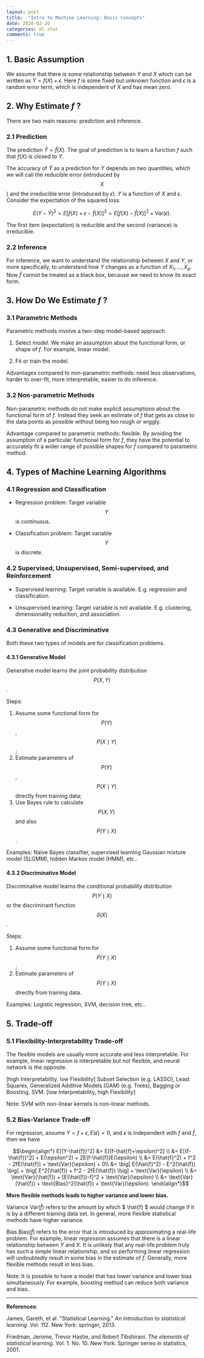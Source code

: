 ```yaml
---
layout: post
title:  "Intro to Machine Learning: Basic Concepts"
date: 2020-02-26
categories: ml stat
comments: true
---
```


## 1. Basic Assumption

We assume that there is some relationship between $Y$ and $X$ which can be written as $Y = f(X) + \epsilon$. Here $f$ is some fixed but unknown function and $\epsilon$ is a random error term, which is independent of $X$ and has mean zero. 

## 2. Why Estimate $f$ ?

There are two main reasons: prediction and inference.

### 2.1 Prediction

The prediction $\hat{Y} = \hat{f}(X).$ The goal of prediction is to learn a function $f$ such that $f(X)$ is closed to $Y$.

The accuracy of $\hat{Y}$ as a prediction for $Y$ depends on two quantities, which we will call the reducible error (introduced by $$X$$) and the irreducible error (introduced by $\epsilon$). $Y$ is a function of $X$ and $\epsilon$. Consider the expectation of the squared loss:

$$
E(Y-\hat{Y})^2 = E[f(X)+\epsilon-\hat{f}(X)]^2 = E[f(X)-\hat{f}(X)]^2 + \text{Var} (\epsilon).
$$

The first item (expectation) is reducible and the second (variance) is irreducible.                     

### 2.2 Inference

For inference, we want to understand the relationship between $X$ and $Y$, or more specifically, to understand how $Y$ changes as a function of $X_1 , . . . , X_p$. Now $\hat{f}$ cannot be treated as a black box, because we need to know its exact form. 

## 3. How Do We Estimate $f$ ?

### 3.1 Parametric Methods

Parametric methods involve a two-step model-based approach.

1. Select model. We make an assumption about the functional form, or shape of $f$. For example, linear model. 

2. Fit or train the model. 

Advantages compared to non-parametric methods: need less observations, harder to over-fit, more interpretable, easier to do inference.

### 3.2 Non-parametric Methods

Non-parametric methods do not make explicit assumptions about the functional form of $f$. Instead they seek an estimate of $f$ that gets as close to the data points as possible without being too rough or wiggly. 

Advantage compared to parametric methods: flexible. By avoiding the assumption of a particular functional form for $f$, they have the potential to accurately fit a wider range of possible shapes for $f$ compared to parametric method. 

## 4. Types of Machine Learning Algorithms

### 4.1 Regression and Classification

- Regression problem: Target variable $$Y$$ is continuous.

- Classification problem: Target variable $$Y$$ is discrete.

### 4.2 Supervised, Unsupervised, Semi-supervised, and Reinforcement

- Supervised learning: Target variable is available. E.g. regression and classification.

- Unsupervised learning: Target variable is not available. E.g. clustering, dimensionality reduction, and association.

### 4.3 Generative and Discriminative

Both these two types of models are for classification problems.

#### 4.3.1 Generative Model

Generative model learns the joint probability distribution $$P(X,Y)$$. 

Steps:

1. Assume some functional form for $$P(Y)$$, $$P(X\mid Y)$$;
2. Estimate parameters of $$P(Y)$$, $$P(X\mid Y)$$ directly from training data;
3. Use Bayes rule to calculate $$P(X,Y)$$ and also $$P(Y \mid X)$$. 

Examples: Naive Bayes classifier, supervised learning Gaussian mixture model (SLGMM), hidden Markov model (HMM), etc..

#### 4.3.2 Discriminative Model

Discriminative model learns the conditional probability distribution $$P(Y \mid X)$$ or the discriminant function $$\delta(X)$$.

Steps:

1. Assume some functional form for $$P(Y \mid X)$$;
2. Estimate parameters of $$P(Y \mid X)$$ directly from training data.

Examples: Logistic regression, SVM, decision tree, etc.. 

## 5. Trade-off 

### 5.1 Flexibility-Interpretability Trade-off

The flexible models are usually more accurate and less interpretable. For example, linear regression is interpretable but not flexible, and neural network is the opposite. 

[high Interpretability, low Flexibility] Subset Selection (e.g. LASSO), Least Squares, Generalized Additive Models (GAM) (e.g. Trees), Bagging or Boosting, SVM. [low Interpretability, high Flexibility] 

Note: SVM with non-linear kernels is non-linear methods.

### 5.2 Bias-Variance Trade-off

For regression, assume $Y = f+\epsilon,E(\epsilon) = 0$, and $\epsilon$ is independent with $f$ and $\hat{f}$, then we have 

$$\begin{align*}
E[(Y-\hat{f})^2] &= E[(f-\hat{f}+\epsilon)^2] \\
&= E[(f-\hat{f})^2] + E(\epsilon^2) + 2E(f-\hat{f})E(\epsilon) \\ 
&= E(\hat{f}^2) + f^2 - 2fE(\hat{f}) + \text{Var}(\epsilon) + 0\\ 
&= \big[ E(\hat{f}^2) - E^2(\hat{f}) \big] + \big[ E^2(\hat{f}) + f^2 - 2fE(\hat{f}) \big] + \text{Var}(\epsilon) \\
&= \text{Var}(\hat{f}) + [E(\hat{f})-f]^2 + \text{Var}(\epsilon) \\
&= \text{Var}(\hat{f}) + \text{Bias}^2(\hat{f}) + \text{Var}(\epsilon).
\end{align*}$$

**More flexible methods leads to higher variance and lower bias.**

Variance $\text{Var}(\hat{f})$ refers to the amount by which $ \hat{f} $ would change if it is by a different training data set. In general, more flexible statistical methods have higher variance.

Bias $\text{Bias}(\hat{f})$ refers to the error that is introduced by approximating a real-life problem. For example, linear regression assumes that there is a linear relationship between $Y$ and $X$. It is unlikely that any real-life problem truly has such a simple linear relationship, and so performing linear regression will undoubtedly result in some bias in the estimate of $f$. Generally, more flexible methods result in less bias.

Note: It is possible to have a model that has lower variance and lower bias simultaneously. For example, boosting method can reduce both variance and bias. 

---

**References**: 

James, Gareth, et al. "Statistical Learning." *An introduction to statistical learning*. Vol. 112. New York: springer, 2013.

Friedman, Jerome, Trevor Hastie, and Robert Tibshirani. *The elements of statistical learning*. Vol. 1. No. 10. New York: Springer series in statistics, 2001.